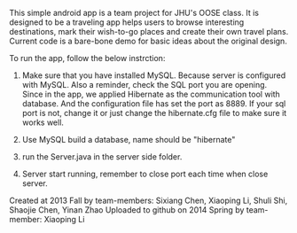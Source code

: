 This simple android app is a team project for JHU's OOSE class.
It is designed to be a traveling app helps users to browse interesting destinations, mark their wish-to-go places and create their own travel plans. Current code is a bare-bone demo for basic ideas about the original design.

To run the app, follow the below instrction:
1. Make sure that you have installed MySQL. Because server is configured with MySQL. Also a reminder, check the SQL port you are opening. Since in the app, we applied Hibernate as the communication tool with database. And the configuration file has set the port as 8889. If your sql port is not, change it or just change the hibernate.cfg file to make sure it works well.

2. Use MySQL build a database, name should be "hibernate"

3. run the Server.java in the server side folder.

4. Server start running, remember to close port each time when close server.


Created at 2013 Fall by team-members: Sixiang Chen, Xiaoping Li, Shuli Shi, Shaojie Chen, Yinan Zhao
Uploaded to github on 2014 Spring by team-member: Xiaoping Li 
